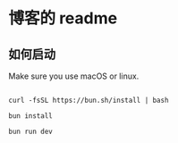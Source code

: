 # 博客的 readme

## 如何启动

Make sure you use macOS or linux.
```shell

curl -fsSL https://bun.sh/install | bash

bun install

bun run dev
```